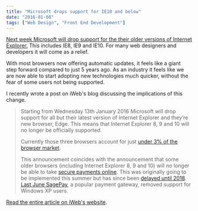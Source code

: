 ```yaml
---
title: "Microsoft drops support for IE10 and below"
date: "2016-01-08"
tags: ["Web Design", "Front End Development"]
---
```


[Next week Microsoft will drop support for the their older versions of Internet Explorer.](https://www.iweb.co.uk/2016/01/microsoft-drops-support-for-ie10-and-below/) This includes IE8, IE9 and IE10. For many web designers and developers it will come as a relief.

With most browsers now offering automatic updates, it feels like a giant step forward compared to just 5 years ago. As an industry it feels like we are now able to start adopting new technologies much quicker, without the fear of some users not being supported.

I recently wrote a post on iWeb's blog discussing the implications of this change.

> Starting from Wednesday 13th January 2016 Microsoft will drop support for all but their latest version of Internet Explorer and they’re new browser, Edge. This means that Internet Explorer 8, 9 and 10 will no longer be officially supported.
> 
> Currently those three browsers account for just [under 3% of the browser market](http://caniuse.com/usage-table).
> 
> This announcement coincides with the announcement that some older browsers (including Internet Explorer 8, 9 and 10) will no longer be able to take [secure payments online](https://pciguru.wordpress.com/2015/04/16/asv-guidance-for-ssltls-vulnerabilities/). This was originally going to be implemented this summer but has since been [delayed until 2018](http://www.theregister.co.uk/2015/12/21/ssl_to_tls_migration_delayed_until_2018/). [Last June SagePay](http://www.marketingshropshire.com/blog-post/79/sagepay-waving-goodbye-to-windows-xp-and-internet-explorer-8.htm), a popular payment gateway, removed support for Windows XP users.

[Read the entire article on iWeb's website](https://www.iweb.co.uk/2016/01/microsoft-drops-support-for-ie10-and-below/).
